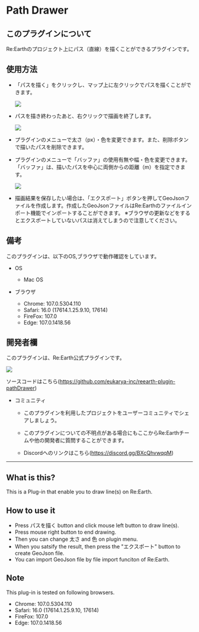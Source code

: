 # Path Drawer


## このプラグインについて

Re:Earthのプロジェクト上にパス（直線）を描くことができるプラグインです。

## 使用方法

- 「パスを描く」をクリックし、マップ上に左クリックでパスを描くことができます。
  
    ![](https://eukarya-inc.github.io/reearth-plugin-pathDrawer/src/img1.png)

- パスを描き終わったあと、右クリックで描画を終了します。


    ![](https://eukarya-inc.github.io/reearth-plugin-pathDrawer/src/img2.png)

- プラグインのメニューで太さ（px）・色を変更できます。また、削除ボタンで描いたパスを削除できます。
- プラグインのメニューで「バッファ」の使用有無や幅・色を変更できます。「バッファ」は、描いたパスを中心に両側からの距離（m）を指定できます。


    ![](https://eukarya-inc.github.io/reearth-plugin-pathDrawer/src/img3.png)

- 描画結果を保存したい場合は、「エクスポート」ボタンを押してGeoJsonファイルを作成します。作成したGeoJsonファイルはRe:Earthのファイルインポート機能でインポートすることができます。
※ブラウザの更新などをするとエクスポートしていないパスは消えてしまうので注意してください。

## 備考

このプラグインは、以下のOS,ブラウザで動作確認をしています。

- OS
  - Mac OS

- ブラウザ
  - Chrome: 107.0.5304.110
  - Safari: 16.0 (17614.1.25.9.10, 17614)
  - FireFox: 107.0
  - Edge: 107.0.1418.56


## 開発者欄

このプラグインは、Re:Earth公式プラグインです。

 ![](https://eukarya-inc.github.io/reearth-plugin-shinsuiNavi/src/logo-3.png)

ソースコードはこちら(https://github.com/eukarya-inc/reearth-plugin-pathDrawer)

- コミュニティ

  - このプラグインを利用したプロジェクトをユーザーコミュニティでシェアしましょう。

  - このプラグインについての不明点がある場合にもここからRe:Earthチームや他の開発者に質問することができます。

  - Discordへのリンクはこちら(https://discord.gg/BXcQhvwqqM)

*****

## What is this?
This is a Plug-in that enable you to draw line(s) on Re:Earth.

## How to use it
- Press パスを描く button and click mouse left button to draw line(s).
- Press mouse right button to end drawing.
- Then you can change 太さ and 色 on plugin menu.
- When you satsify the result, then press the "エクスポート" button to create GeoJson file.
- You can import GeoJson file by file import funciton of Re:Earth.

## Note
This plug-in is tested on following browsers.
- Chrome:  107.0.5304.110
- Safari:  16.0 (17614.1.25.9.10, 17614)
- FireFox: 107.0
- Edge:    107.0.1418.56
